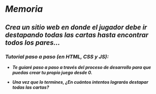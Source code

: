 # **_Memoria_**

## **_Crea un sitio web en donde el jugador debe ir destapando todas las cartas hasta encontrar todos los pares..._**

### **_Tutorial paso a paso (en HTML, CSS y JS):_**

- **_Te guiaré paso a paso a través del proceso de desarrollo para que puedas crear tu propio juego desde 0._**
  
- **_Una vez que lo termines, ¿En cuántos intentos lograrás destapar todas las cartas?_**
